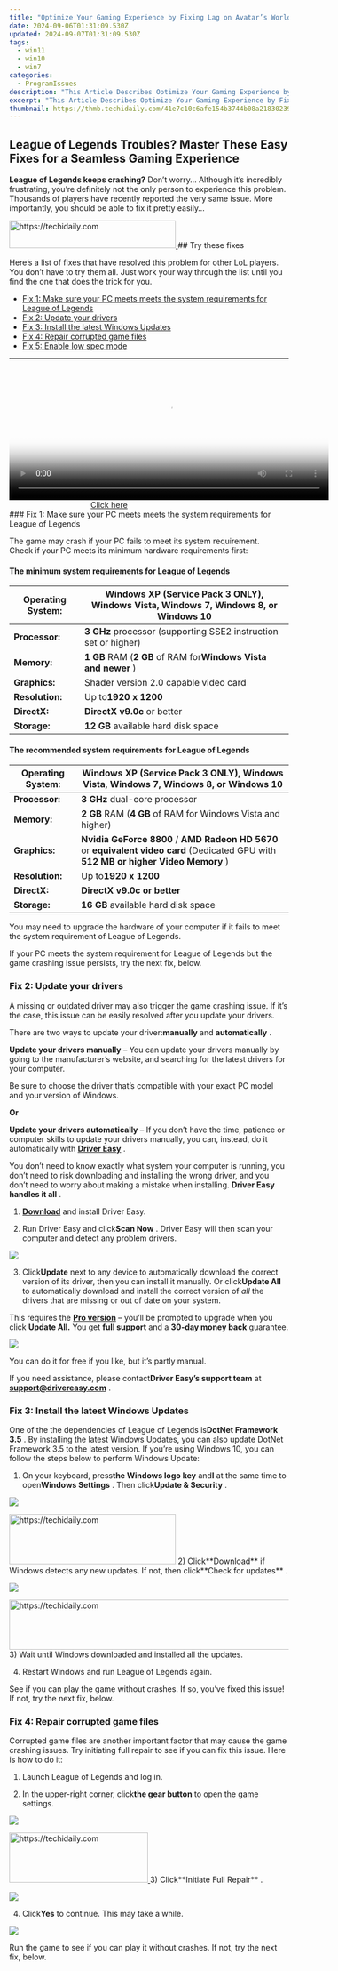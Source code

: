```yaml
---
title: "Optimize Your Gaming Experience by Fixing Lag on Avatar’s World: Strategies for a Faster Gameplay"
date: 2024-09-06T01:31:09.530Z
updated: 2024-09-07T01:31:09.530Z
tags:
  - win11
  - win10
  - win7
categories:
  - ProgramIssues
description: "This Article Describes Optimize Your Gaming Experience by Fixing Lag on Avatar’s World: Strategies for a Faster Gameplay"
excerpt: "This Article Describes Optimize Your Gaming Experience by Fixing Lag on Avatar’s World: Strategies for a Faster Gameplay"
thumbnail: https://thmb.techidaily.com/41e7c10c6afe154b3744b08a21830239b330cdc09fe1222610e43f6045480d9b.jpg
---
```


## League of Legends Troubles? Master These Easy Fixes for a Seamless Gaming Experience

**League of Legends keeps crashing?** Don’t worry… Although it’s incredibly frustrating, you’re definitely not the only person to experience this problem. Thousands of players have recently reported the very same issue. More importantly, you should be able to fix it pretty easily…

<!-- affiliate ads begin -->
<a href="https://25home.pxf.io/c/5597632/2123474/16836" target="_top" id="2123474">
  <img src="//a.impactradius-go.com/display-ad/16836-2123474" border="0" alt="https://techidaily.com" width="300" height="50"/>
</a>
<img height="0" width="0" src="https://25home.pxf.io/i/5597632/2123474/16836" style="position:absolute;visibility:hidden;" border="0" />
<!-- affiliate ads end -->
## Try these fixes

 Here’s a list of fixes that have resolved this problem for other LoL players. You don’t have to try them all. Just work your way through the list until you find the one that does the trick for you.

* [Fix 1: Make sure your PC meets meets the system requirements for League of Legends](https://tools.techidaily.com/drivereasy/download/)
* [Fix 2: Update your drivers](https://tools.techidaily.com/drivereasy/download/)
* [Fix 3: Install the latest Windows Updates](https://tools.techidaily.com/drivereasy/download/)
* [Fix 4: Repair corrupted game files](https://tools.techidaily.com/drivereasy/download/)
* [Fix 5: Enable low spec mode](https://tools.techidaily.com/drivereasy/download/)

---

<!-- affiliate ads begin -->
<span id="1983545">
					<video width="576" height="240" style="cursor:pointer"
           poster="//a.impactradius-go.com/display-clicktoplayimage/1983545.png"
           onclick="if(!this.playClicked){this.play();this.setAttribute('controls',true);this.playClicked=true;}">
	   <source src="//a.impactradius-go.com/display-ad/22993-1983545">
	   <img src="//a.impactradius-go.com/display-clicktoplayimage/1983545.png" style="border: none; height: 100%; width: 100%; object-fit: contain">
	</video>
	<div style="width:360px;text-align:center"><a href="javascript:window.open(decodeURIComponent('https%3A%2F%2Fhomestyler.sjv.io%2Fc%2F5597632%2F1983545%2F22993'), '_blank');void(0);">Click here</a></div>
</span>
<img height="0" width="0" src="https://imp.pxf.io/i/5597632/1983545/22993" style="position:absolute;visibility:hidden;" border="0" />
<!-- affiliate ads end -->
### Fix 1: Make sure your PC meets meets the system requirements for League of Legends

 The game may crash if your PC fails to meet its system requirement.  
 Check if your PC meets its minimum hardware requirements first:

#### The minimum system requirements for League of Legends

| **Operating System:** | Windows XP (Service Pack 3 ONLY), Windows Vista, Windows 7, Windows 8, or Windows 10 |
| --------------------- | ------------------------------------------------------------------------------------ |
| **Processor:**        | **3 GHz** processor (supporting SSE2 instruction set or higher)                      |
| **Memory:**           | **1 GB** RAM (**2 GB** of RAM for**Windows Vista and newer** )                       |
| **Graphics:**         | Shader version 2.0 capable video card                                                |
| **Resolution:**       | Up to**1920 x 1200**                                                                 |
| **DirectX:**          | **DirectX v9.0c** or better                                                          |
| **Storage:**          | **12 GB** available hard disk space                                                  |

#### The recommended system requirements for League of Legends

| **Operating System:** | Windows XP (Service Pack 3 ONLY), Windows Vista, Windows 7, Windows 8, or Windows 10                                                  |
| --------------------- | ------------------------------------------------------------------------------------------------------------------------------------- |
| **Processor:**        | **3 GHz** dual-core processor                                                                                                         |
| **Memory:**           | **2 GB** RAM (**4 GB**  of RAM for Windows Vista and higher)                                                                          |
| **Graphics:**         | **Nvidia GeForce 8800** / **AMD Radeon HD 5670** or **equivalent video card** (Dedicated GPU with **512 MB or higher Video Memory** ) |
| **Resolution:**       | Up to**1920 x 1200**                                                                                                                  |
| **DirectX:**          | **DirectX v9.0c or better**                                                                                                           |
| **Storage:**          | **16 GB** available hard disk space                                                                                                   |

 You may need to upgrade the hardware of your computer if it fails to meet the system requirement of League of Legends.

 If your PC meets the system requirement for League of Legends but the game crashing issue persists, try the next fix, below.

### Fix 2: Update your drivers

 A missing or outdated driver may also trigger the game crashing issue. If it’s the case, this issue can be easily resolved after you update your drivers.

 There are two ways to update your driver:**manually** and **automatically** .

**Update your drivers manually** – You can update your drivers manually by going to the manufacturer’s website, and searching for the latest drivers for your computer.

 Be sure to choose the driver that’s compatible with your exact PC model and your version of Windows.

 **Or**

**Update your drivers automatically** – If you don’t have the time, patience or computer skills to update your drivers manually, you can, instead, do it automatically with **[Driver Easy](https://tools.techidaily.com/drivereasy/download/)**  .

 You don’t need to know exactly what system your computer is running, you don’t need to risk downloading and installing the wrong driver, and you don’t need to worry about making a mistake when installing. **Driver Easy handles it all** .

 1) **[Download](https://tools.techidaily.com/drivereasy/download/)**  and install Driver Easy.

 2) Run Driver Easy and click**Scan Now** . Driver Easy will then scan your computer and detect any problem drivers.

![](https://images.drivereasy.com/wp-content/uploads/2019/07/image-83.png)

 3) Click**Update** next to any device to automatically download the correct version of its driver, then you can install it manually. Or click**Update All** to automatically download and install the correct version of _all_ the drivers that are missing or out of date on your system.

 This requires the **[Pro version](https://tools.techidaily.com/drivereasy/download/)**  – you’ll be prompted to upgrade when you click **Update All.**  You get **full support** and a **30-day money back** guarantee.

![](https://images.drivereasy.com/wp-content/uploads/2019/07/image-84.png)

 You can do it for free if you like, but it’s partly manual.

 If you need assistance, please contact**Driver Easy’s support team** at [**support@drivereasy.com**](https://tools.techidaily.com/drivereasy/download/) .

### Fix 3: Install the latest Windows Updates

 One of the the dependencies of League of Legends is**DotNet Framework 3.5** . By installing the latest Windows Updates, you can also update DotNet Framework 3.5 to the latest version. If you’re using Windows 10, you can follow the steps below to perform Windows Update:

 1) On your keyboard, press**the Windows logo key** and**I** at the same time to open**Windows Settings** . Then click**Update & Security** .

![](https://images.drivereasy.com/wp-content/uploads/2019/07/image-62-1024x796.png)

<!-- affiliate ads begin -->
<a href="https://aligracehair.sjv.io/c/5597632/2115946/19272" target="_top" id="2115946">
  <img src="//a.impactradius-go.com/display-ad/19272-2115946" border="0" alt="https://techidaily.com" width="300" height="90"/>
</a>
<img height="0" width="0" src="https://aligracehair.sjv.io/i/5597632/2115946/19272" style="position:absolute;visibility:hidden;" border="0" />
<!-- affiliate ads end -->
 2) Click**Download** if Windows detects any new updates. If not, then click**Check for updates** .

![](https://images.drivereasy.com/wp-content/uploads/2019/07/image-63-1024x796.png)

<!-- affiliate ads begin -->
<a href="https://ephamedtechinc.pxf.io/c/5597632/2135475/26400" target="_top" id="2135475">
  <img src="//a.impactradius-go.com/display-ad/26400-2135475" border="0" alt="https://techidaily.com" width="728" height="90"/>
</a>
<img height="0" width="0" src="https://ephamedtechinc.pxf.io/i/5597632/2135475/26400" style="position:absolute;visibility:hidden;" border="0" />
<!-- affiliate ads end -->
3) Wait until Windows downloaded and installed all the updates.

4) Restart Windows and run League of Legends again.

 See if you can play the game without crashes. If so, you’ve fixed this issue! If not, try the next fix, below.

### Fix 4: Repair corrupted game files

 Corrupted game files are another important factor that may cause the game crashing issues. Try initiating full repair to see if you can fix this issue. Here is how to do it:

1) Launch League of Legends and log in.

2) In the upper-right corner, click**the gear button**  to open the game settings.

![](https://images.drivereasy.com/wp-content/uploads/2018/12/Snap777.png)

<!-- affiliate ads begin -->
<a href="https://bluettius.sjv.io/c/5597632/2139120/17108" target="_top" id="2139120">
  <img src="//a.impactradius-go.com/display-ad/17108-2139120" border="0" alt="https://techidaily.com" width="250" height="90"/>
</a>
<img height="0" width="0" src="https://bluettius.sjv.io/i/5597632/2139120/17108" style="position:absolute;visibility:hidden;" border="0" />
<!-- affiliate ads end -->
 3) Click**Initiate Full Repair** .

![](https://images.drivereasy.com/wp-content/uploads/2018/12/Snap779-1.png)

 4) Click**Yes** to continue. This may take a while.

![](https://images.drivereasy.com/wp-content/uploads/2018/12/Snap780.png)

 Run the game to see if you can play it without crashes. If not, try the next fix, below.

<!-- affiliate ads begin -->
<span id="1424527">
					<video width="864" height="1536" style="cursor:pointer"
           poster="//a.impactradius-go.com/display-clicktoplayimage/1424527.png"
           onclick="if(!this.playClicked){this.play();this.setAttribute('controls',true);this.playClicked=true;}">
	   <source src="//a.impactradius-go.com/display-ad/16446-1424527">
	   <img src="//a.impactradius-go.com/display-clicktoplayimage/1424527.png" style="border: none; height: 100%; width: 100%; object-fit: contain">
	</video>
	<div style="width:540px;text-align:center"><a href="javascript:window.open(decodeURIComponent('https%3A%2F%2Flaganoo.pxf.io%2Fc%2F5597632%2F1424527%2F16446'), '_blank');void(0);">Click here</a></div>
</span>
<img height="0" width="0" src="https://imp.pxf.io/i/5597632/1424527/16446" style="position:absolute;visibility:hidden;" border="0" />
<!-- affiliate ads end -->
### Fix 5: Enable low spec mode

 If your PC fails to meet the recommended system requirements for League of Legends, but you still run it with the high spec graphics settings, the crashes may occur.

 If your PC fails to meet the recommended system requirements for League of Legends, you may need to**enable low spec mode** to ensure that League of Legends runs smoothly. Here is how to do it:

1) Launch League of Legends and log in.

2) In the upper-right corner, click**the gear button**  to open the game settings.

![](https://images.drivereasy.com/wp-content/uploads/2018/12/Snap777.png)

<!-- affiliate ads begin -->
<a href="https://ephamedtechinc.pxf.io/c/5597632/2137207/26400" target="_top" id="2137207">
  <img src="//a.impactradius-go.com/display-ad/26400-2137207" border="0" alt="https://techidaily.com" width="728" height="90"/>
</a>
<img height="0" width="0" src="https://ephamedtechinc.pxf.io/i/5597632/2137207/26400" style="position:absolute;visibility:hidden;" border="0" />
<!-- affiliate ads end -->
 3)**Check the box** next to **Enable Low Spec Mode** and click **DONE** .

![](https://images.drivereasy.com/wp-content/uploads/2018/12/Snap778.png)

<!-- affiliate ads begin -->
<a href="https://aligracehair.sjv.io/c/5597632/2135407/19272" target="_top" id="2135407">
  <img src="//a.impactradius-go.com/display-ad/19272-2135407" border="0" alt="https://techidaily.com" width="120" height="90"/>
</a>
<img height="0" width="0" src="https://aligracehair.sjv.io/i/5597632/2135407/19272" style="position:absolute;visibility:hidden;" border="0" />
<!-- affiliate ads end -->
Run League of Legends to see if you resolved this issue.

 Hopefully, you find this post helpful! As always, if you have any other solutions to fix League of Legends crashes, or if you have any questions or suggestions on this issue, you’re more than welcome to leave us a comment below.

* [games](https://tools.techidaily.com/drivereasy/download/)
* [League of Legends](https://tools.techidaily.com/drivereasy/download/)

<ins class="adsbygoogle"
     style="display:block"
     data-ad-format="autorelaxed"
     data-ad-client="ca-pub-7571918770474297"
     data-ad-slot="1223367746"></ins>



<ins class="adsbygoogle"
     style="display:block"
     data-ad-client="ca-pub-7571918770474297"
     data-ad-slot="8358498916"
     data-ad-format="auto"
     data-full-width-responsive="true"></ins>

<span class="atpl-alsoreadstyle">Also read:</span>
<div><ul>
<li><a href="https://win-blog.techidaily.com/from-the-ashes-resolving-recurring-game-crashes-successfully/"><u>'From the Ashes': Resolving Recurring Game Crashes Successfully</u></a></li>
<li><a href="https://youtube-docs.techidaily.com/024-approved-maximizing-monetary-gains-with-youtubes-short-form-videos/"><u>[New] 2024 Approved Maximizing Monetary Gains with YouTube's Short-Form Videos</u></a></li>
<li><a href="https://vp-tips.techidaily.com/new-leading-8-digital-image-composition-tool/"><u>[New] Leading 8 Digital Image Composition Tool</u></a></li>
<li><a href="https://twitter-videos.techidaily.com/new-socialsnatcher-grab-and-save-twitter-vids-in-a-flash-for-2024/"><u>[New] SocialSnatcher Grab and Save Twitter Vids in a Flash for 2024</u></a></li>
<li><a href="https://video-screen-grab.techidaily.com/new-xbox-fanatics-manual-perfect-your-screenshot-skills/"><u>[New] Xbox Fanatics' Manual Perfect Your Screenshot Skills</u></a></li>
<li><a href="https://screen-capture.techidaily.com/updated-2024-approved-best-virtual-background-for-google-meet-video-call/"><u>[Updated] 2024 Approved Best Virtual Background for Google Meet Video Call</u></a></li>
<li><a href="https://screen-sharing-recording.techidaily.com/updated-in-2024-tech-vanguard-apoyser-vs-other-top-screen-capture-tools/"><u>[Updated] In 2024, Tech Vanguard Apoyser vs Other Top Screen Capture Tools</u></a></li>
<li><a href="https://fox-info.techidaily.com/updated-the-ultimate-guide-to-personalizing-your-android-device-sound-system/"><u>[Updated] The Ultimate Guide to Personalizing Your Android Device Sound System</u></a></li>
<li><a href="https://article-files.techidaily.com/2024-approved-focusing-on-the-best-our-countdown-of-camera-lenses-1-10/"><u>2024 Approved Focusing on the Best Our Countdown of Camera Lenses, #1-10</u></a></li>
<li><a href="https://video-capture.techidaily.com/2024-approved-top-tier-video-capture-tools-for-pc-users/"><u>2024 Approved Top-Tier Video Capture Tools for PC Users</u></a></li>
<li><a href="https://win11-tips.techidaily.com/boost-your-efficiency-activating-search-bar-on-windows-11-tm/"><u>Boost Your Efficiency: Activating Search Bar on Windows 11 TM</u></a></li>
<li><a href="https://win-blog.techidaily.com/bypassing-call-of-duty-warzones-erroneous-readings-a-guide-for-code-50-31-on-pc/"><u>Bypassing Call of Duty: Warzone's Erroneous Readings - A Guide for Code [5.0, 3.1] on PC</u></a></li>
<li><a href="https://buynow-info.techidaily.com/comprehensive-review-of-tropico-6-steering-through-an-enchanted-island/"><u>Comprehensive Review of Tropico 6: Steering Through an Enchanted Island</u></a></li>
<li><a href="https://win-blog.techidaily.com/comprehensive-solutions-to-restart-your-gaming-sessions-addressing-shadowplay-recording-failures-in-windows-environments/"><u>Comprehensive Solutions to Restart Your Gaming Sessions: Addressing ShadowPlay Recording Failures in Windows Environments</u></a></li>
<li><a href="https://win-blog.techidaily.com/conquering-the-apocalypse-resolving-pc-problems-in-call-of-dutys-dead-army-saga-for-a-seamless-gaming-journey/"><u>Conquering the Apocalypse: Resolving PC Problems in Call of Duty's Dead Army Saga for a Seamless Gaming Journey</u></a></li>
<li><a href="https://win-blog.techidaily.com/decoding-pc-trouble-solutions-to-get-call-of-duty-modern-warfare-up-and-running/"><u>Decoding PC Trouble: Solutions to Get Call of Duty: Modern Warfare Up and Running</u></a></li>
<li><a href="https://fox-access.techidaily.com/easy-access-to-12-exclusive-livestreams-daily/"><u>Easy Access to 12 Exclusive Livestreams Daily</u></a></li>
<li><a href="https://win-blog.techidaily.com/easy-solutions-to-fix-assassins-creed-odyssey-crashing-on-windowslinuxmac/"><u>Easy Solutions to Fix Assassin's Creed Odyssey Crashing on Windows/Linux/Mac</u></a></li>
<li><a href="https://win-blog.techidaily.com/effective-solutions-for-resolving-call-of-duty-warzone-black-screen-issue/"><u>Effective Solutions for Resolving Call of Duty: Warzone Black Screen Issue</u></a></li>
<li><a href="https://tech-hub.techidaily.com/enhancing-content-and-creativity-with-chatgpt-a-compreh/"><u>Enhancing Content & Creativity with ChatGPT: A Compreh</u></a></li>
<li><a href="https://win-blog.techidaily.com/fifa-21-release-problems-now-solved-a-comprehensive-guide/"><u>FIFA 21 Release Problems Now Solved - A Comprehensive Guide</u></a></li>
<li><a href="https://win-blog.techidaily.com/fixing-your-academic-deadlock-heres-how-to-correctly-address-the-finals-tfla00e02-hurdle/"><u>Fixing Your Academic Deadlock? Here’s How to Correctly Address the 'Finals TFLA00e02' Hurdle</u></a></li>
<li><a href="https://win-blog.techidaily.com/from-frustrating-fixes-to-smooth-setup-conquering-age-of-empires-iv-download-problems-on-microsoft-store/"><u>From Frustrating Fixes to Smooth Setup - Conquering Age of Empires IV Download Problems on Microsoft Store</u></a></li>
<li><a href="https://bypass-frp.techidaily.com/full-guide-to-bypass-vivo-x-fold-2-frp-by-drfone-android/"><u>Full Guide to Bypass Vivo X Fold 2 FRP</u></a></li>
<li><a href="https://phone-solutions.techidaily.com/how-to-convert-avchd-mts-to-mp4-for-sony-xperia-1-v-by-aiseesoft-video-converter-play-mts-on-android/"><u>How to convert AVCHD MTS to MP4 for Sony Xperia 1 V?</u></a></li>
<li><a href="https://win-blog.techidaily.com/how-to-enable-recording-for-windows-shadowplay-software-easily/"><u>How to Enable Recording for Window's Shadowplay Software Easily</u></a></li>
<li><a href="https://win-blog.techidaily.com/how-to-fix-the-redd2-errgfxstate-graphic-glitch/"><u>How to Fix the REDD2 ERR_GFX_STATE Graphic Glitch</u></a></li>
<li><a href="https://win-blog.techidaily.com/how-to-get-the-origin-app-running-again-after-windows-11-update/"><u>How to Get the 'Origin' App Running Again After Windows 11 Update</u></a></li>
<li><a href="https://win-blog.techidaily.com/how-to-prevent-your-mass-effect-legendary-edition-from-crashing-pcxbox/"><u>How to Prevent Your Mass Effect Legendary Edition From Crashing (PC/Xbox)</u></a></li>
<li><a href="https://win-blog.techidaily.com/improve-your-wow-gaming-experience-top-strategies-to-fix-lag-and-boost-frame-rates/"><u>Improve Your WoW Gaming Experience: Top Strategies to Fix Lag & Boost Frame Rates</u></a></li>
<li><a href="https://easy-unlock-android.techidaily.com/in-2024-complete-review-and-guide-to-techeligible-frp-bypass-and-more-for-realme-c53-by-drfone-android/"><u>In 2024, Complete Review & Guide to Techeligible FRP Bypass and More For Realme C53</u></a></li>
<li><a href="https://youtube-webster.techidaily.com/24-unveiling-profitable-practices-for-creating-youtube-trailers/"><u>In 2024, Unveiling Profitable Practices for Creating YouTube Trailers</u></a></li>
<li><a href="https://win-blog.techidaily.com/1723010755930-la-noire-now-available-the-long-awaited-pc-version-is-here/"><u>L.A. Noire Now Available: The Long-Awaited PC Version Is Here</u></a></li>
<li><a href="https://some-knowledge.techidaily.com/le-ottime-iniziative-di-ia-per-la-modifica-e-il-potenziamento-dei-video-raccomandazioni-top-6/"><u>Le Ottime Iniziative Di IA per La Modifica E Il Potenziamento Dei Video: Raccomandazioni Top 6</u></a></li>
<li><a href="https://win-blog.techidaily.com/master-fixes-to-get-your-battlenet-up-and-running-again-in-202eby/"><u>Master Fixes to Get Your Battle.net Up and Running Again in 202Eby</u></a></li>
<li><a href="https://win-blog.techidaily.com/newest-logitech-g403-driver-software-available-for-quick-installation/"><u>Newest Logitech G403 Driver Software Available for Quick Installation</u></a></li>
<li><a href="https://win-blog.techidaily.com/non-repudiation/"><u>Non-Repudiation</u></a></li>
<li><a href="https://win-blog.techidaily.com/overcoming-apex-legends-troublesome-error-code-23-expert-tips-and-solutions/"><u>Overcoming Apex Legends' Troublesome Error Code 지23: Expert Tips and Solutions</u></a></li>
<li><a href="https://win-blog.techidaily.com/pc-gaming-troubles-heres-why-lost-ark-might-be-crashing-and-how-to-prevent-it/"><u>PC Gaming Troubles? Here's Why 'Lost Ark' Might Be Crashing - And How to Prevent It</u></a></li>
<li><a href="https://win-blog.techidaily.com/pc-launching-failure-for-cod-black-ops-cold-war-heres-the-solution/"><u>PC Launching Failure for Cod: Black Ops Cold War? Here’s the Solution</u></a></li>
<li><a href="https://win-blog.techidaily.com/phoenix-point-bug-fix-a-detailed-walkthrough-for-uninterrupted-gaming/"><u>Phoenix Point Bug Fix: A Detailed Walkthrough for Uninterrupted Gaming</u></a></li>
<li><a href="https://win-blog.techidaily.com/resolving-the-issue-league-of-legends-not-launching-comprehensive-guide/"><u>Resolving the Issue: 'League of Legends Not Launching - Comprehensive Guide</u></a></li>
<li><a href="https://win-blog.techidaily.com/solution-found-avoiding-after-effects-freezes-and-crashes-in-windows-11-and-10-environments/"><u>Solution Found: Avoiding After Effects Freezes & Crashes in Windows 11 & 10 Environments</u></a></li>
<li><a href="https://win-blog.techidaily.com/solving-city-skylines-2-pc-crash-issues-proven-fixes/"><u>Solving 'City Skylines 2' PC Crash Issues - Proven Fixes</u></a></li>
<li><a href="https://win-blog.techidaily.com/solving-the-issue-why-isnt-football-manager-2023-loading/"><u>Solving the Issue: Why Isn't Football Manager 2023 Loading?</u></a></li>
<li><a href="https://facebook-video-share.techidaily.com/step-by-step-guide-to-crafting-engaging-valorant-thumbnails-for-2024/"><u>Step-by-Step Guide to Crafting Engaging Valorant Thumbnails for 2024</u></a></li>
<li><a href="https://win-blog.techidaily.com/tackling-and-preventing-packet-drops-in-your-discord-conversations/"><u>Tackling and Preventing Packet Drops in Your Discord Conversations</u></a></li>
<li><a href="https://hardware-help.techidaily.com/the-battle-of-silicon-titans-intel-i7-258v-versus-amd-phoenix-processor-dominates-new-bapco-benchmarks/"><u>The Battle of Silicon Titans: Intel I7-258V Versus AMD 'Phoenix' Processor Dominates New BAPCO Benchmarks</u></a></li>
<li><a href="https://win-blog.techidaily.com/the-frozen-frontier-surviving-the-unceasing-cold-of-our-renewed-reality/"><u>The Frozen Frontier: Surviving the Unceasing Cold of Our Renewed Reality</u></a></li>
<li><a href="https://win-blog.techidaily.com/the-sims-groovy-video-card-solutions-for-enhancing-your-gaming-experience/"><u>The Sims Groovy Video Card Solutions for Enhancing Your Gaming Experience</u></a></li>
<li><a href="https://win-blog.techidaily.com/1722985730828-top-tips-for-preventing-elex-ii-game-crashes-on-pc-solved/"><u>Top Tips for Preventing Elex II Game Crashes on PC – Solved!</u></a></li>
<li><a href="https://win-blog.techidaily.com/troubleshooting-tips-for-a-smooth-gta-5-experience-without-crashes/"><u>Troubleshooting Tips for a Smooth GTA 5 Experience Without Crashes</u></a></li>
<li><a href="https://win-blog.techidaily.com/ultimate-fix-for-sea-of-thieves-ending-those-frustrating-game-crashes/"><u>Ultimate Fix for Sea of Thieves: Ending Those Frustrating Game Crashes</u></a></li>
<li><a href="https://win-blog.techidaily.com/vanderperren-s-et-al-2008-the-impact-of-glyphosate-on-the-amphibian-rana-lessonae-evidence-for-a-non-target-effect-and-endocrine-disruption-at-environmental443/"><u>Vanderperren S., Et Al (2008). The Impact of Glyphosate on the Amphibian Rana Lessonae: Evidence for a Non-Target Effect and Endocrine Disruption at Environmentally Realistic Concentrations. Environ Sci Pollut Res, 15(6), 397-402</u></a></li>
<li><a href="https://win-blog.techidaily.com/xcom-2-not-starting-troubleshooting-guide-for-windows-users/"><u>XCOM 2 Not Starting: Troubleshooting Guide for Windows Users</u></a></li>
</ul></div>
